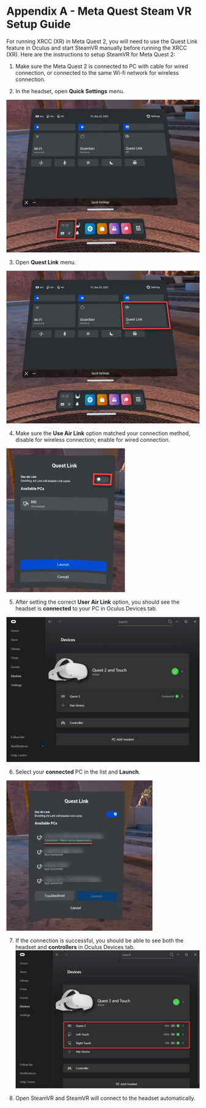 # Appendix A - Meta Quest Steam VR Setup Guide

For running XRCC (XR) in Meta Quest 2, you will need to use the Quest Link feature in Oculus and start SteamVR manually before running the XRCC (XR). Here are the instructions to setup SteamVR for Meta Quest 2:

1.  Make sure the Meta Quest 2 is connected to PC with cable for wired connection, or connected to the same Wi-fi network for wireless connection.

2.  In the headset, open **Quick Settings** menu.

![](/img/GeneralGuide/AppendixA/Step2.png)

3. Open **Quest Link** menu.

![](/img/GeneralGuide/AppendixA/Step3.png)

4. Make sure the **Use Air Link** option matched your connection method, disable for wireless connection; enable for wired connection.

![](/img/GeneralGuide/AppendixA/Step4.png)

5. After setting the correct **User Air Link** option, you should see the headset is **connected** to your PC in Oculus Devices tab.

![](/img/GeneralGuide/AppendixA/Step5.png)

6. Select your **connected** PC in the list and **Launch**.

![](/img/GeneralGuide/AppendixA/Step6.png)

7. If the connection is successful, you should be able to see both the headset and **controllers** in Oculus Devices tab.
![](/img/GeneralGuide/AppendixA/Step7.png)

8. Open SteamVR and SteamVR will connect to the headset automatically.
